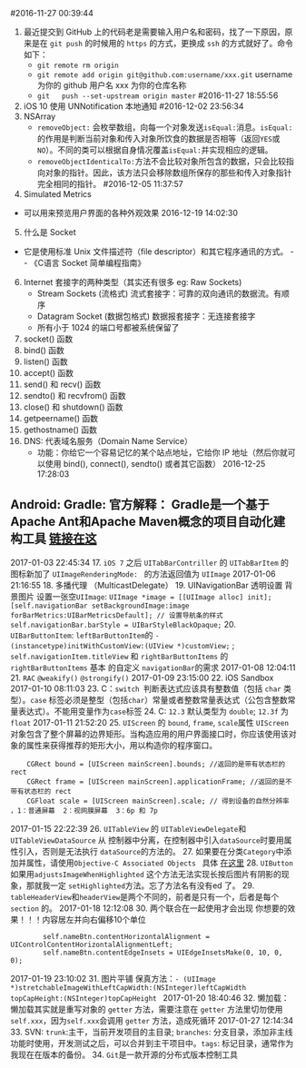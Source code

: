 #2016-11-27 00:39:44
1. 最近提交到 GitHub 上的代码老是需要输入用户名和密码，找了一下原因，原来是在 `git push` 的时候用的 `https` 的方式，更换成 `ssh` 的方式就好了。命令如下：
    - `git remote rm origin`
    - `git remote add origin git@github.com:username/xxx.git` username 为你的 github 用户名 xxx 为你的仓库名称
    - `git   push --set-upstream origin master`
#2016-11-27 18:55:56
2. iOS 10 使用 UNNotification 本地通知
#2016-12-02 23:56:34
3.  NSArray
    - `removeObject:` 会枚举数组，向每一个对象发送`isEqual:`消息。`isEqual:`的作用是判断当前对象和传入对象所饮食的数据是否相等（返回`YES`或`NO`）。不同的类可以根据自身情况覆盖`isEqual:`并实现相应的逻辑。
    - `removeObjectIdenticalTo:`方法不会比较对象所包含的数据，只会比较指向对象的指针。因此，该方法只会移除数组所保存的那些和传入对象指针完全相同的指针。
#2016-12-05 11:37:57
4.  Simulated Metrics
- 可以用来预览用户界面的各种外观效果
2016-12-19 14:02:30
5. 什么是 Socket
- 它是使用标准 Unix 文件描述符（file descriptor）和其它程序通讯的方式。 -- 《C语言 Socket 简单编程指南》
6. Internet 套接字的两种类型（其实还有很多 eg: Raw Sockets)
    - Stream Sockets (流格式)  流式套接字：可靠的双向通讯的数据流。有顺序
    - Datagram Socket (数据包格式) 数据报套接字：无连接套接字
    - 所有小于 1024 的端口号都被系统保留了
7. socket() 函数
8. bind() 函数
9. listen() 函数
10. accept() 函数
11. send() 和 recv() 函数
12. sendto() 和 recvfrom() 函数
13. close() 和 shutdown() 函数
14. getpeername() 函数
15. gethostname() 函数
16. DNS: 代表域名服务（Domain Name Service）
    - 功能：你给它一个容易记忆的某个站点地址，它给你 IP 地址（然后你就可以使用 bind(), connect(), sendto() 或者其它函数） 
2016-12-25 17:28:03
## Android: Gradle: 官方解释： Gradle是一个基于Apache Ant和Apache Maven概念的项目自动化建构工具  [链接在这](http://blog.csdn.net/lee576/article/details/50673033)
2017-01-03 22:45:34
17. `iOS 7` 之后 `UITabBarContriller` 的 `UITabBarItem` 的图标新加了 `UIImageRenderingMode: ` 的方法返回值为 `UIImage`
2017-01-06 21:16:55
18. 多播代理 （MulticastDelegate）
19. UINavigationBar 透明设置 背景图片 设置一张空`UIImage`:  `UIImage *image = [[UIImage alloc] init];
        [self.navigationBar setBackgroundImage:image forBarMetrics:UIBarMetricsDefault];
        // 设置导航条的样式
        self.navigationBar.barStyle = UIBarStyleBlackOpaque;`
20. `UIBarButtonItem`: `leftBarButtonItem`的 `- (instancetype)initWithCustomView:(UIView *)customView;` ; `self.navigationItem.titleView` 和 `rightBarButtonItems` 的 `rightBarButtonItems` 基本 的自定义 `navigationBar`的需求
2017-01-08 12:04:11
21. `RAC` `@weakify()` `@strongify()`
2017-01-09 23:15:00
22. iOS Sandbox 
2017-01-10 08:11:03
23. C：`switch `判断表达式应该具有整数值（包括 `char` 类型）。`case` 标签必须是整型（包括`char`）常量或者整数常量表达式（公包含整数常量表达式）。不能用变量作为`case`标签
24. C: `12.3` 默认类型为 `double`; `12.3f` 为 `float`
2017-01-11 21:52:20
25. `UIScreen` 的  `bound`, `frame`, `scale`属性
    `UIScreen` 对象包含了整个屏幕的边界矩形。当构造应用的用户界面接口时，你应该使用该对象的属性来获得推荐的矩形大小，用以构造你的程序窗口。
```
    CGRect bound = [UIScreen mainScreen].bounds; //返回的是带有状态栏的 rect
    CGRect frame = [UIScreen mainScreen].applicationFrame; //返回的是不带有状态栏的 rect
    CGFloat scale = [UIScreen mainScreen].scale; // 得到设备的自然分辨率 ，1：普通屏幕  2：视网膜屏幕  3：6p 和 7p
```
2017-01-15 22:22:39
26. `UITableView` 的 `UITableViewDelegate`和 `UITableViewDataSource` 从 控制器中分离，在控制器中引入`dataSource`时要用属性引入，否则是无法执行 `dataSource`的方法的。
27. 如果要在分类`Category`中添加并属性，请使用`Objective-C Associated Objects ` 具体 [在这里](http://blog.leichunfeng.com/blog/2015/06/26/objective-c-associated-objects-implementation-principle/)
28. `UIButton`如果用`adjustsImageWhenHighlighted` 这个方法无法实现长按后图片有阴影的现象，那就我一定 `setHighlighted`方法。忘了方法名有没有ed 了。
29. `tableHeaderView`和`headerView`是两个不同的，前者是只有一个，后者是每个`section` 的。
2017-01-18 12:12:08
30. 两个联合在一起使用才会出现 你想要的效果！！！内容居左并向右偏移10个单位
```
        self.nameBtn.contentHorizontalAlignment = UIControlContentHorizontalAlignmentLeft;
        self.nameBtn.contentEdgeInsets = UIEdgeInsetsMake(0, 10, 0, 0);
```
2017-01-19 23:10:02
31. 图片平铺 保真方法：`- (UIImage *)stretchableImageWithLeftCapWidth:(NSInteger)leftCapWidth topCapHeight:(NSInteger)topCapHeight ` 
2017-01-20 18:40:46
32. 懒加载：懒加载其实就是重写对象的 `getter` 方法，需要注意在 `getter` 方法里切勿使用 `self.xxx`，因为`self.xxx`会调用 `getter` 方法，造成死循环
2017-01-27 12:14:34
33. SVN: `trunk`:主干，当前开发项目的主目录; `branches`: 分支目录，添加非主线功能时使用，开发测试之后，可以合并到主干项目中。`tags`: 标记目录，通常作为我现在在版本的备份。
34. `Git`是一款开源的分布式版本控制工具